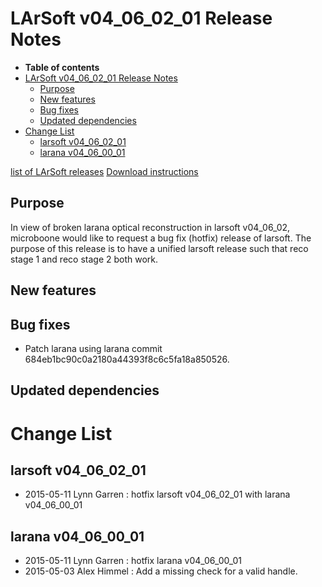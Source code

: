 LArSoft v04_06_02_01 Release Notes
=============================================================================

-   **Table of contents**
-   [LArSoft v04_06_02_01 Release Notes](#LArSoft-v04_06_02_01-Release-Notes)
    -   [Purpose](#Purpose)
    -   [New features](#New-features)
    -   [Bug fixes](#Bug-fixes)
    -   [Updated dependencies](#Updated-dependencies)
-   [Change List](#Change-List)
    -   [larsoft v04_06_02_01](#larsoft-v04_06_02_01)
    -   [larana v04_06_00_01](#larana-v04_06_00_01)

[list of LArSoft releases](LArSoft_release_list)
[Download instructions](http://scisoft.fnal.gov/scisoft/bundles/larsoft/v04_06_02_01/larsoft-v04_06_02_01.html)

Purpose
--------------------

In view of broken larana optical reconstruction in larsoft v04_06_02,
microboone would like to request a bug fix (hotfix) release of larsoft.
The purpose of this release is to have a unified larsoft release such that
reco stage 1 and reco stage 2 both work.

New features
------------------------------

Bug fixes
------------------------

-   Patch larana using larana commit 684eb1bc90c0a2180a44393f8c6c5fa18a850526.

Updated dependencies
----------------------------------------------

Change List
============================

larsoft v04_06_02_01
-------------------------------------------------

-   2015-05-11 Lynn Garren : hotfix larsoft v04_06_02_01 with larana v04_06_00_01

larana v04_06_00_01
-----------------------------------------------

-   2015-05-11 Lynn Garren : hotfix larana v04_06_00_01
-   2015-05-03 Alex Himmel : Add a missing check for a valid handle.
